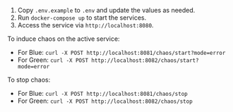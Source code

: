 
1. Copy `.env.example` to `.env` and update the values as needed.
2. Run `docker-compose up` to start the services.
3. Access the service via `http://localhost:8080`.


To induce chaos on the active service:
- For Blue: `curl -X POST http://localhost:8081/chaos/start?mode=error`
- For Green: `curl -X POST http://localhost:8082/chaos/start?mode=error`

To stop chaos:
- For Blue: `curl -X POST http://localhost:8081/chaos/stop`
- For Green: `curl -X POST http://localhost:8082/chaos/stop`
